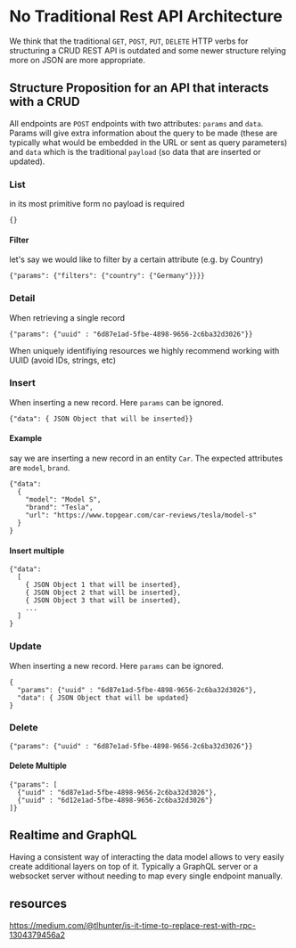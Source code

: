 # No Traditional Rest API Architecture

We think that the traditional `GET`, `POST`, `PUT`, `DELETE` HTTP verbs for structuring a CRUD REST API is outdated and some newer structure relying more on JSON are more appropriate.

## Structure Proposition for an API that interacts with a CRUD

All endpoints are `POST` endpoints with two attributes: `params` and `data`. Params will give extra information about the query to be made (these are typically what would be embedded in the URL or sent as query parameters) and `data` which is the traditional `payload` (so data that are inserted or updated).

### List

in its most primitive form no payload is required
```
{}
```

#### Filter

let's say we would like to filter by a certain attribute (e.g. by Country)

```
{"params": {"filters": {"country": {"Germany"}}}}
```

### Detail

When retrieving a single record

```
{"params": {"uuid" : "6d87e1ad-5fbe-4898-9656-2c6ba32d3026"}}
```

When uniquely identifiying resources we highly recommend working with UUID (avoid IDs, strings, etc)

### Insert

When inserting a new record. Here `params` can be ignored.

```
{"data": { JSON Object that will be inserted}}
```

#### Example

say we are inserting a new record in an entity `Car`. The expected attributes are `model`, `brand`.

```
{"data":
  {
    "model": "Model S",
    "brand": "Tesla",
    "url": "https://www.topgear.com/car-reviews/tesla/model-s"
  }
}
```

#### Insert multiple
```
{"data": 
  [
    { JSON Object 1 that will be inserted},
    { JSON Object 2 that will be inserted},
    { JSON Object 3 that will be inserted},
    ...
  ]
}
```


### Update

When inserting a new record. Here `params` can be ignored.

```
{
  "params": {"uuid" : "6d87e1ad-5fbe-4898-9656-2c6ba32d3026"},
  "data": { JSON Object that will be updated}
}
```

### Delete

```
{"params": {"uuid" : "6d87e1ad-5fbe-4898-9656-2c6ba32d3026"}}
```

#### Delete Multiple

```
{"params": [
  {"uuid" : "6d87e1ad-5fbe-4898-9656-2c6ba32d3026"},
  {"uuid" : "6d12e1ad-5fbe-4898-9656-2c6ba32d3026"}
]}
```

## Realtime and GraphQL

Having a consistent way of interacting the data model allows to very easily create additional layers on top of it. Typically a GraphQL server or a websocket server without needing to map every single endpoint manually.

## resources

https://medium.com/@tlhunter/is-it-time-to-replace-rest-with-rpc-1304379456a2

